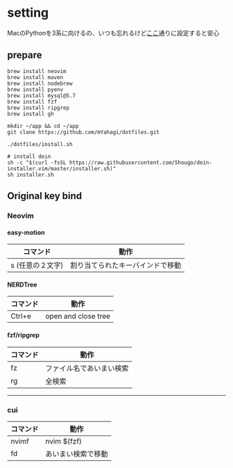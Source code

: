 # setting
MacのPythonを3系に向けるの、いつも忘れるけど[ここ](https://prog-8.com/docs/python-env)通りに設定すると安心

## prepare
```shell
brew install neovim
brew install maven
brew install nodebrew
brew install pyenv
brew install mysql@5.7
brew install fzf
brew install ripgrep
brew install gh

mkdir ~/app && cd ~/app
git clone https://github.com/mYahagi/dotfiles.git

./dotfiles/install.sh

# install dein
sh -c "$(curl -fsSL https://raw.githubusercontent.com/Shougo/dein-installer.vim/master/installer.sh)"
sh installer.sh
```

## Original key bind
### Neovim
#### easy-motion
|  コマンド  |  動作  |
| ---- | ---- |
|  s (任意の２文字)  |  割り当てられたキーバインドで移動  |

#### NERDTree
|  コマンド  |  動作  |
| ---- | ---- |
|  Ctrl+e  |  open and close tree  |

#### fzf/ripgrep
|  コマンド  |  動作  |
| ---- | ---- |
|  fz  |  ファイル名であいまい検索  |
|  rg  |  全検索  |

---

### cui
|  コマンド  |  動作  |
| ---- | ---- |
|  nvimf  |  nvim $(fzf)  |
|  fd  |  あいまい検索で移動  |

